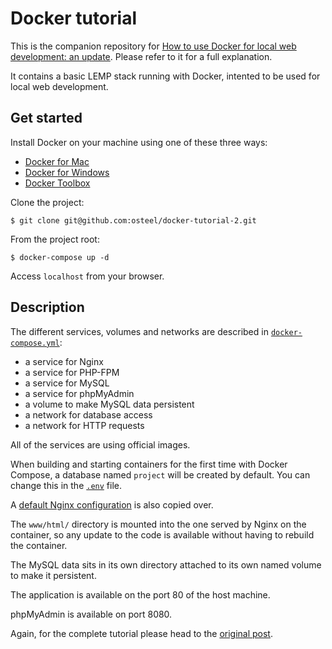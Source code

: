 # Docker tutorial

This is the companion repository for [How to use Docker for local web development: an update](http://tech.osteel.me/posts/2017/01/15/how-to-use-docker-for-local-web-development-an-update.html "How to use Docker for local web development: an update"). Please refer to it for a full explanation.

It contains a basic LEMP stack running with Docker, intented to be used for local web development.

## Get started

Install Docker on your machine using one of these three ways:

 - [Docker for Mac](https://docs.docker.com/docker-for-mac/)
 - [Docker for Windows](https://docs.docker.com/docker-for-windows/)
 - [Docker Toolbox](https://www.docker.com/products/docker-toolbox)

Clone the project:

    $ git clone git@github.com:osteel/docker-tutorial-2.git

From the project root:

    $ docker-compose up -d

Access `localhost` from your browser.

## Description

The different services, volumes and networks are described in [`docker-compose.yml`](https://github.com/osteel/docker-tutorial-2/blob/master/docker-compose.yml):

 - a service for Nginx
 - a service for PHP-FPM
 - a service for MySQL
 - a service for phpMyAdmin
 - a volume to make MySQL data persistent
 - a network for database access
 - a network for HTTP requests

All of the services are using official images.

When building and starting containers for the first time with Docker Compose, a database named `project` will be created by default. You can change this in the [`.env`](https://github.com/osteel/docker-tutorial-2/blob/master/.env) file.

A [default Nginx configuration](https://github.com/osteel/docker-tutorial-2/blob/master/nginx/default.conf) is also copied over.

The `www/html/` directory is mounted into the one served by Nginx on the container, so any update to the code is available without having to rebuild the container.

The MySQL data sits in its own directory attached to its own named volume to make it persistent.

The application is available on the port 80 of the host machine.

phpMyAdmin is available on port 8080.

Again, for the complete tutorial please head to the [original post](http://tech.osteel.me/posts/2017/01/15/how-to-use-docker-for-local-web-development-an-update.html "How to use Docker for local web development: an update").